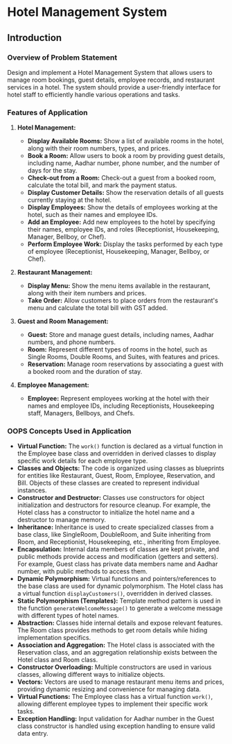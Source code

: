 # Hotel Management System

## Introduction

### Overview of Problem Statement

Design and implement a Hotel Management System that allows users to manage room bookings, guest details, employee records, and restaurant services in a hotel. The system should provide a user-friendly interface for hotel staff to efficiently handle various operations and tasks.

### Features of Application

1. **Hotel Management:**
   - **Display Available Rooms:** Show a list of available rooms in the hotel, along with their room numbers, types, and prices.
   - **Book a Room:** Allow users to book a room by providing guest details, including name, Aadhar number, phone number, and the number of days for the stay.
   - **Check-out from a Room:** Check-out a guest from a booked room, calculate the total bill, and mark the payment status.
   - **Display Customer Details:** Show the reservation details of all guests currently staying at the hotel.
   - **Display Employees:** Show the details of employees working at the hotel, such as their names and employee IDs.
   - **Add an Employee:** Add new employees to the hotel by specifying their names, employee IDs, and roles (Receptionist, Housekeeping, Manager, Bellboy, or Chef).
   - **Perform Employee Work:** Display the tasks performed by each type of employee (Receptionist, Housekeeping, Manager, Bellboy, or Chef).

2. **Restaurant Management:**
   - **Display Menu:** Show the menu items available in the restaurant, along with their item numbers and prices.
   - **Take Order:** Allow customers to place orders from the restaurant's menu and calculate the total bill with GST added.

3. **Guest and Room Management:**
   - **Guest:** Store and manage guest details, including names, Aadhar numbers, and phone numbers.
   - **Room:** Represent different types of rooms in the hotel, such as Single Rooms, Double Rooms, and Suites, with features and prices.
   - **Reservation:** Manage room reservations by associating a guest with a booked room and the duration of stay.

4. **Employee Management:**
   - **Employee:** Represent employees working at the hotel with their names and employee IDs, including Receptionists, Housekeeping staff, Managers, Bellboys, and Chefs.

### OOPS Concepts Used in Application

- **Virtual Function:** The `work()` function is declared as a virtual function in the Employee base class and overridden in derived classes to display specific work details for each employee type.
- **Classes and Objects:** The code is organized using classes as blueprints for entities like Restaurant, Guest, Room, Employee, Reservation, and Bill. Objects of these classes are created to represent individual instances.
- **Constructor and Destructor:** Classes use constructors for object initialization and destructors for resource cleanup. For example, the Hotel class has a constructor to initialize the hotel name and a destructor to manage memory.
- **Inheritance:** Inheritance is used to create specialized classes from a base class, like SingleRoom, DoubleRoom, and Suite inheriting from Room, and Receptionist, Housekeeping, etc., inheriting from Employee.
- **Encapsulation:** Internal data members of classes are kept private, and public methods provide access and modification (getters and setters). For example, Guest class has private data members name and Aadhar number, with public methods to access them.
- **Dynamic Polymorphism:** Virtual functions and pointers/references to the base class are used for dynamic polymorphism. The Hotel class has a virtual function `displayCustomers()`, overridden in derived classes.
- **Static Polymorphism (Templates):** Template method pattern is used in the function `generateWelcomeMessage()` to generate a welcome message with different types of hotel names.
- **Abstraction:** Classes hide internal details and expose relevant features. The Room class provides methods to get room details while hiding implementation specifics.
- **Association and Aggregation:** The Hotel class is associated with the Reservation class, and an aggregation relationship exists between the Hotel class and Room class.
- **Constructor Overloading:** Multiple constructors are used in various classes, allowing different ways to initialize objects.
- **Vectors:** Vectors are used to manage restaurant menu items and prices, providing dynamic resizing and convenience for managing data.
- **Virtual Functions:** The Employee class has a virtual function `work()`, allowing different employee types to implement their specific work tasks.
- **Exception Handling:** Input validation for Aadhar number in the Guest class constructor is handled using exception handling to ensure valid data entry.



